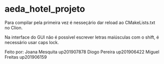 # aeda_hotel_projeto

Para compilar pela primeira vez é nesseçário dar reload ao CMakeLists.txt no Clion.

Na interface do GUI não é possível escrever letras maiúsculas com o shift, é necessário usar caps lock.

Feito por:
Joana Mesquita up201907878
Diogo Pereira up201906422
Miguel Freitas up201906159



